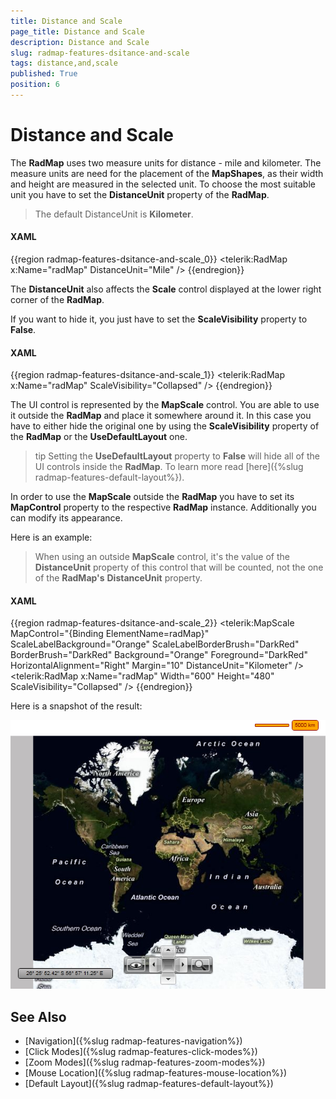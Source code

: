 ```yaml
---
title: Distance and Scale
page_title: Distance and Scale
description: Distance and Scale
slug: radmap-features-dsitance-and-scale
tags: distance,and,scale
published: True
position: 6
---
```


# Distance and Scale

The __RadMap__ uses two measure units for distance - mile and kilometer. The measure units are need for the placement of the __MapShapes__, as their width and height are measured in the selected unit. To choose the most suitable unit you have to set the __DistanceUnit__ property of the __RadMap__.        

>The default DistanceUnit is __Kilometer__.          

#### __XAML__
{{region radmap-features-dsitance-and-scale_0}}
	<telerik:RadMap x:Name="radMap"
	                DistanceUnit="Mile" />
{{endregion}}

The __DistanceUnit__ also affects the __Scale__ control displayed at the lower right corner of the __RadMap__.       

If you want to hide it, you just have to set the __ScaleVisibility__ property to __False__.        

#### __XAML__
{{region radmap-features-dsitance-and-scale_1}}
	<telerik:RadMap x:Name="radMap"
	                ScaleVisibility="Collapsed" />
{{endregion}}

The UI control is represented by the __MapScale__ control. You are able to use it outside the __RadMap__ and place it somewhere around it. In this case you have to either hide the original one by using the __ScaleVisibility__ property of the __RadMap__ or the __UseDefaultLayout__ one.        

>tip Setting the __UseDefaultLayout__ property to __False__ will hide all of the UI controls inside the __RadMap__. To learn more read [here]({%slug radmap-features-default-layout%}).        

In order to use the __MapScale__ outside the __RadMap__ you have to set its __MapControl__ property to the respective __RadMap__ instance. Additionally you can modify its appearance. 

Here is an example:        

>When using an outside __MapScale__ control, it's the value of the __DistanceUnit__ property of this control that will be counted, not the one of the __RadMap's__ __DistanceUnit__ property.          

#### __XAML__
{{region radmap-features-dsitance-and-scale_2}}
	<StackPanel>
	    <telerik:MapScale MapControl="{Binding ElementName=radMap}"
	                        ScaleLabelBackground="Orange"
	                        ScaleLabelBorderBrush="DarkRed"
	                        BorderBrush="DarkRed"
	                        Background="Orange"
	                        Foreground="DarkRed"
	                        HorizontalAlignment="Right"
	                        Margin="10"
	                        DistanceUnit="Kilometer" />
	    <telerik:RadMap x:Name="radMap"
	                    Width="600"
	                    Height="480"
	                    ScaleVisibility="Collapsed" />
	</StackPanel>
{{endregion}}

Here is a snapshot of the result:

![](images/RadMap_Features_DistancAndScale_01.png)

## See Also
 * [Navigation]({%slug radmap-features-navigation%})
 * [Click Modes]({%slug radmap-features-click-modes%})
 * [Zoom Modes]({%slug radmap-features-zoom-modes%})
 * [Mouse Location]({%slug radmap-features-mouse-location%})
 * [Default Layout]({%slug radmap-features-default-layout%})